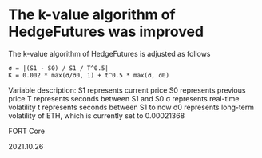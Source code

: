 # The k-value algorithm of HedgeFutures was improved

The k-value algorithm of HedgeFutures is adjusted as follows

	σ = |(S1 - S0) / S1 / T^0.5|
	K = 0.002 * max(σ/σ0, 1) + t^0.5 * max(σ, σ0)
	
Variable description:
	S1 represents current price
	S0 represents previous price
	T represents seconds between S1 and S0
	σ represents real-time volatility
	t represents seconds between S1 to now
	σ0 represents long-term volatility of ETH, which is currently set to 0.00021368
	
FORT Core

2021.10.26
